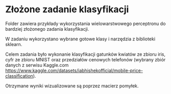 # Złożone zadanie klasyfikacji
Folder zawiera przykłady wykorzystania wielowarstwowego perceptronu do bardziej złożonego zadania klasyfikacji.     

W zadaniu wykorzystano wybrane gotowe klasy i narzędzia z biblioteki sklearn.  

Celem zadania było wykonanie klasyfikacji gatunków kwiatów ze zbioru iris, cyfr ze zbioru MNIST oraz przedziałów cenowych telefonów (wybrany zbiór danych z serwisu Kaggle.com https://www.kaggle.com/datasets/iabhishekofficial/mobile-price-classification).   

Otrzymane wyniki wizualizowane są poprzez macierz pomyłek.   
